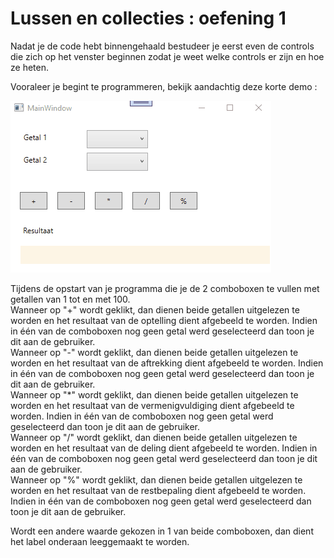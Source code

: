 # Lussen en collecties : oefening 1  

Nadat je de code hebt binnengehaald bestudeer je eerst even de controls die zich op het venster beginnen zodat je weet welke controls er zijn en hoe ze heten.  

Vooraleer je begint te programmeren, bekijk aandachtig deze korte demo : 

![demo](assets/oefening1.gif)  

Tijdens de opstart van je programma die je de 2 comboboxen te vullen met getallen van 1 tot en met 100.  
Wanneer op "+" wordt geklikt, dan dienen beide getallen uitgelezen te worden en het resultaat van de optelling dient afgebeeld te worden.  Indien in één van de comboboxen nog geen getal werd geselecteerd dan toon je dit aan de gebruiker.  
Wanneer op "-" wordt geklikt, dan dienen beide getallen uitgelezen te worden en het resultaat van de aftrekking dient afgebeeld te worden.  Indien in één van de comboboxen nog geen getal werd geselecteerd dan toon je dit aan de gebruiker.  
Wanneer op "*" wordt geklikt, dan dienen beide getallen uitgelezen te worden en het resultaat van de vermenigvuldiging dient afgebeeld te worden.  Indien in één van de comboboxen nog geen getal werd geselecteerd dan toon je dit aan de gebruiker.  
Wanneer op "/" wordt geklikt, dan dienen beide getallen uitgelezen te worden en het resultaat van de deling dient afgebeeld te worden.  Indien in één van de comboboxen nog geen getal werd geselecteerd dan toon je dit aan de gebruiker.  
Wanneer op "%" wordt geklikt, dan dienen beide getallen uitgelezen te worden en het resultaat van de restbepaling dient afgebeeld te worden.  Indien in één van de comboboxen nog geen getal werd geselecteerd dan toon je dit aan de gebruiker.  

Wordt een andere waarde gekozen in 1 van beide comboboxen, dan dient het label onderaan leeggemaakt te worden.

